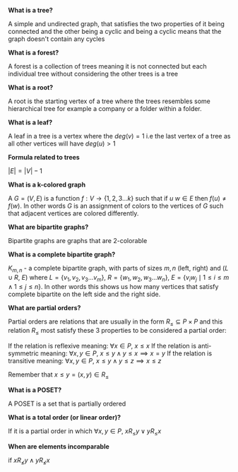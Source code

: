 	 
**What is a tree?**

A simple and undirected graph, that satisfies the two properties of it being connected and the other being a cyclic and being a cyclic means that the graph doesn't contain any cycles

**What is a forest?** 

A forest is a collection of trees meaning it is not connected but each individual tree without considering the other trees is a tree

**What is a root?**

A root is the starting vertex of a tree where the trees resembles some hierarchical tree for example a company or a folder within a folder.

**What is a leaf?**

A leaf in a tree is a vertex where the $deg(v) = 1$ i.e the last vertex of a tree as all other vertices will have $deg(u) > 1$

**Formula related to trees**

$|E| = |V| - 1$ 

**What is a k-colored graph**

A $G = (V,E)$ is a function $f: V \rightarrow \{1,2,3... k\}$ such that if $u$ $w \in E$ then $f(u) \neq f(w)$. In other words $G$ is an assignment of colors to the vertices of $G$ such that adjacent vertices are colored differently. 

**What are bipartite graphs?**

Bipartite graphs are graphs that are 2-colorable

**What is a complete bipartite graph?**

$K_{m,n}$ - a complete bipartite graph, with parts of sizes $m,n$ (left, right) and $(L \cup R$, $E$) where $L = \{v_{1}, v_{2}, v_{3} ... v_{m}\}$, $R = \{w_{1}, w_{2}, w_{3}... w_{n}\}$, $E = \{v_{i}w_{j} \mid 1 \leq i \leq m \land 1 \leq j \leq n\}$. In other words this shows us how many vertices that satisfy complete bipartite on the left side and the right side.

**What are partial orders?**

Partial orders are relations that are usually in the form $R_{\leq} \subseteq P \times P$ and this relation $R_{\leq}$ most satisfy these 3 properties to be considered a partial order:

If the relation is reflexive meaning: $\forall x \in P$, $x\leq x$ 
If the relation is anti-symmetric meaning: $\forall x,y \in P$, $x \leq y \land y \leq x \implies x = y$ 
If the relation is transitive meaning: $\forall x,y \in P$, $x \leq y \land y \leq z \implies x \leq z$ 

Remember that $x \leq y = (x,y) \in R_{\leq}$ 

**What is a POSET?**

A POSET is a set that is partially ordered

**What is a total order (or linear order)?**

If it is a partial order in which $\forall x,y \in P$, $x R_{\leq} y \lor y R_{\leq} x$ 

**When are elements incomparable**

if $x R_{\nleq} y \land y R_{\nleq} x$ 